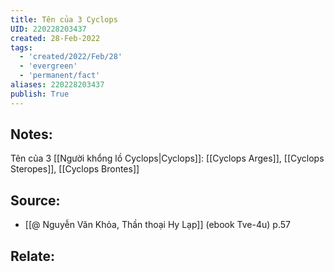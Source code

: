 ```yaml
---
title: Tên của 3 Cyclops
UID: 220228203437
created: 28-Feb-2022
tags:
  - 'created/2022/Feb/28'
  - 'evergreen'
  - 'permanent/fact'
aliases: 220228203437
publish: True
---
```

## Notes:
Tên của 3 [[Người khổng lồ Cyclops|Cyclops]]: [[Cyclops Arges]], [[Cyclops Steropes]], [[Cyclops Brontes]]

## Source:
- [[@ Nguyễn Văn Khỏa, Thần thoại Hy Lạp]] (ebook Tve-4u) p.57

## Relate:
